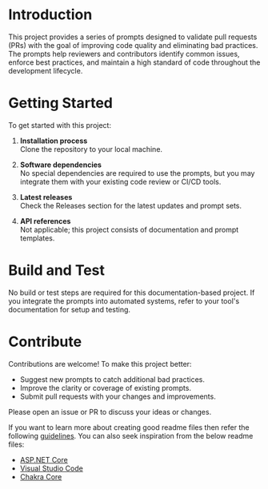 # Introduction 
This project provides a series of prompts designed to validate pull requests (PRs) with the goal of improving code quality and eliminating bad practices. The prompts help reviewers and contributors identify common issues, enforce best practices, and maintain a high standard of code throughout the development lifecycle.

# Getting Started
To get started with this project:

1. **Installation process**  
   Clone the repository to your local machine.

2. **Software dependencies**  
   No special dependencies are required to use the prompts, but you may integrate them with your existing code review or CI/CD tools.

3. **Latest releases**  
   Check the Releases section for the latest updates and prompt sets.

4. **API references**  
   Not applicable; this project consists of documentation and prompt templates.

# Build and Test
No build or test steps are required for this documentation-based project. If you integrate the prompts into automated systems, refer to your tool's documentation for setup and testing.

# Contribute
Contributions are welcome! To make this project better:

- Suggest new prompts to catch additional bad practices.
- Improve the clarity or coverage of existing prompts.
- Submit pull requests with your changes and improvements.

Please open an issue or PR to discuss your ideas or changes.

If you want to learn more about creating good readme files then refer the following [guidelines](https://docs.microsoft.com/en-us/azure/devops/repos/git/create-a-readme?view=azure-devops). You can also seek inspiration from the below readme files:
- [ASP.NET Core](https://github.com/aspnet/Home)
- [Visual Studio Code](https://github.com/Microsoft/vscode)
- [Chakra Core](https://github.com/Microsoft/ChakraCore)